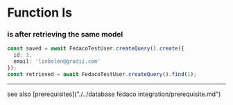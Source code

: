 # Function Is
### is after retrieving the same model

```typescript
const saved = await FedacoTestUser.createQuery().create({
  id: 1,
  email: 'linbolen@gradii.com'
});
const retrieved = await FedacoTestUser.createQuery().find(1);
```


----
see also [prerequisites]("./../database fedaco integration/prerequisite.md")
